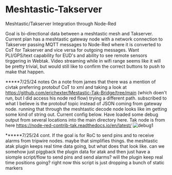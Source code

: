 # Meshtastic-Takserver
Meshtastic/Takserver Integration through Node-Red

Goal is bi-directional data between a meshtastic mesh and Takserver. Current plan has a meshtastic gateway node with a network connection to Takserver passing MQTT messages to Node-Red where it is converted to CoT for Takserver and vice versa for outgoing messages. Want PLI/GPS/text capability for EUD's and ability to see remote sensors tirggering in Webtak. Video streaming while in wifi range seems like it will be pretty trivial, but would still like to confirm the correct buttons to push to make that happen.

*****7/25/24 notes
On a note from james that there was a mention of civtak preferring protobuf CoT to xml and taking a look at https://github.com/erichexter/Mestastic-Tak-Bridge/tree/main
(which doen't run, but I did access his node red flow) trying a different path. subscribed to what I believe is the protobuf topic instead of JSON coming from gateway node. running that through the meshtastic decode node looks like im getting some kind of string out. Current config below. Have loaded some debug output from several locations into the main directory here. Tak node is from here https://node-red-contrib-tak.readthedocs.io/en/latest/
![debug1](https://github.com/user-attachments/assets/4159df95-2232-4b18-afcf-34932f13227b)


******7/25/24 cont.
If the goal is for RoC to send pins and to receive alarms from tripwire nodes. maybe that simplifies things. the meshtastic atak plugin keeps real time data going, but what does that look like. can we somehow just piggback the plugin data for atak and then just have a siomple script/flow to send pins and send alarms? will the plugin keep real time positions going? right now this script is just dropping a bunch of static markers
